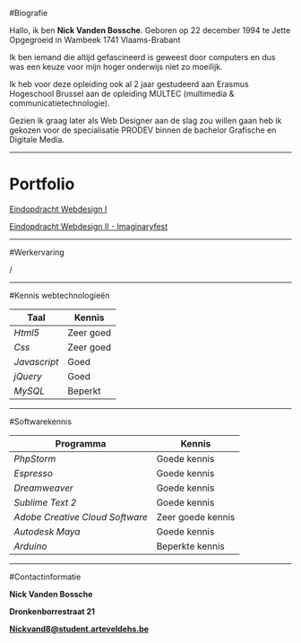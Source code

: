 #Biografie

Hallo, ik ben **Nick Vanden Bossche**. 
Geboren op 22 december 1994 te Jette
Opgegroeid in Wambeek 1741 Vlaams-Brabant

Ik ben iemand die altijd gefascineerd is geweest door computers en 
dus was een keuze voor mijn hoger onderwijs niet zo moeilijk.

Ik heb voor deze opleiding ook al 2 jaar gestudeerd aan Erasmus Hogeschool Brussel aan de opleiding MULTEC (multimedia & communicatietechnologie). 

Gezien ik graag later als Web Designer aan de slag zou willen gaan heb ik gekozen voor de specialisatie PRODEV binnen de bachelor Grafische en Digitale Media.
************************************************************************************************************************
# Portfolio

[Eindopdracht Webdesign I](http://www.arteveldehogeschool.be/campusGDM/studenten_201415/nickvand8/webdesign1/examenopdracht/Index.html)

[Eindopdracht Webdesign II - Imaginaryfest](http://www.arteveldehogeschool.be/campusGDM/studenten_201415/nickvand8/webdesign2/imaginaryfest/site/index.html)
************************************************************************************************************************
#Werkervaring

/
************************************************************************************************************************
#Kennis webtechnologieën

| Taal | Kennis |
|------|--------|
|*Html5*|Zeer goed|
|*Css*|Zeer goed|
|*Javascript*|Goed|
|*jQuery*|Goed|
|*MySQL*|Beperkt|
************************************************************************************************************************
#Softwarekennis

| Programma | Kennis |
|------------|--------|
|*PhpStorm* | Goede kennis |
|*Espresso* | Goede kennis |
|*Dreamweaver* | Goede kennis |
|*Sublime Text 2* | Goede kennis |
|*Adobe Creative Cloud Software*	| Zeer goede kennis |
|*Autodesk Maya* | Goede kennis |
|*Arduino* | Beperkte kennis |
************************************************************************************************************************
#Contactinformatie

**Nick Vanden Bossche**

**Dronkenborrestraat 21**

**Nickvand8@student.arteveldehs.be**

